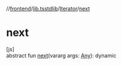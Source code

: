 //[frontend](../../../index.md)/[lib.tsstdlib](../index.md)/[Iterator](index.md)/[next](next.md)

# next

[js]\
abstract fun [next](next.md)(vararg args: [Any](https://kotlinlang.org/api/latest/jvm/stdlib/kotlin/-any/index.html)): dynamic
